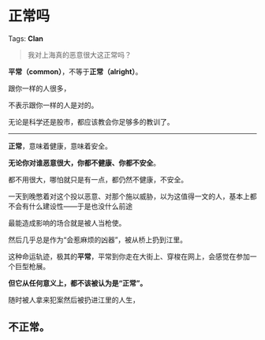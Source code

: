 # 正常吗

Tags: **Clan**

> 我对上海真的恶意很大这正常吗？



**平常（common）**，不等于**正常（alright）**。

跟你一样的人很多，

不表示跟你一样的人是对的。

无论是科学还是股市，都应该教会你足够多的教训了。



---

**正常**，意味着健康，意味着安全。

**无论你对谁恶意很大，你都不健康、你都不安全**。

都不用很大，哪怕就只是有一点，都仍然不健康，不安全。

一天到晚憋着对这个投以恶意、对那个施以威胁，以为这值得一文的人，基本上都不会有什么建设性——于是也没什么前途

最能造成影响的场合就是被人当枪使。

然后几乎总是作为“会惹麻烦的凶器”，被从桥上扔到江里。

这种命运轨迹，极其的**平常**，平常到你走在大街上、穿梭在网上，会感觉在参加一个巨型枪展。

**但它从任何意义上，都不该被认为是“正常”。**

  


随时被人拿来犯案然后被扔进江里的人生，

**不正常**。
--------



